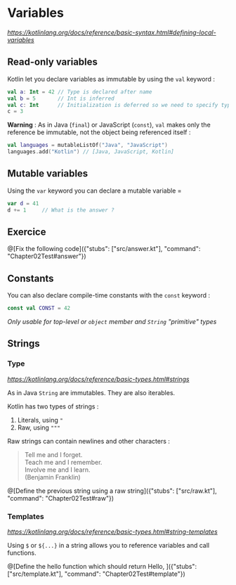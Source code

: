 # Variables

*https://kotlinlang.org/docs/reference/basic-syntax.html#defining-local-variables*

## Read-only variables

Kotlin let you declare variables as immutable by using the `val` keyword :

```kotlin 
val a: Int = 42 // Type is declared after name
val b = 5       // Int is inferred
val c: Int      // Initialization is deferred so we need to specify type
c = 3
```

**Warning** : As in Java (`final`) or JavaScript (`const`), `val` makes only the reference be immutable, not the object being referenced itself :

```kotlin
val languages = mutableListOf("Java", "JavaScript")
languages.add("Kotlin") // [Java, JavaScript, Kotlin]
```

## Mutable variables

Using the `var` keyword you can declare a mutable variable =

```kotlin
var d = 41
d += 1     // What is the answer ?
```

## Exercice

@[Fix the following code]({"stubs": ["src/answer.kt"], "command": "Chapter02Test#answer"})

## Constants

You can also declare compile-time constants with the `const` keyword :

```kotlin
const val CONST = 42
```

*Only usable for top-level or `object` member and `String` "primitive" types*

## Strings

### Type

*https://kotlinlang.org/docs/reference/basic-types.html#strings*

As in Java `String` are immutables. They are also iterables.

Kotlin has two types of strings :

1. Literals, using `"`
2. Raw, using `"""`

Raw strings can contain newlines and other characters :

>Tell me and I forget.  
>Teach me and I remember.  
>Involve me and I learn.  
>(Benjamin Franklin)

@[Define the previous string using a raw string]({"stubs": ["src/raw.kt"], "command": "Chapter02Test#raw"})

### Templates

*https://kotlinlang.org/docs/reference/basic-types.html#string-templates*

Using `$` or `${...}` in a string allows you to reference variables and call functions.

@[Define the hello function which should return Hello, <NAME>]({"stubs": ["src/template.kt"], "command": "Chapter02Test#template"})
